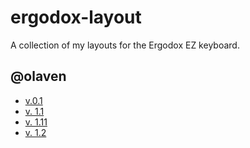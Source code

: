 # ergodox-layout
A collection of my layouts for the Ergodox EZ keyboard.

## @olaven 
* [v.0.1](https://configure.ergodox-ez.com/layouts/V6WY/latest/0)
* [v. 1.1](https://configure.ergodox-ez.com/layouts/ljjb/latest/0)
* [v. 1.11](https://configure.ergodox-ez.com/layouts/ZKde/latest/0)
* [v. 1.2](https://configure.ergodox-ez.com/layouts/J5LQ/latest/0)
